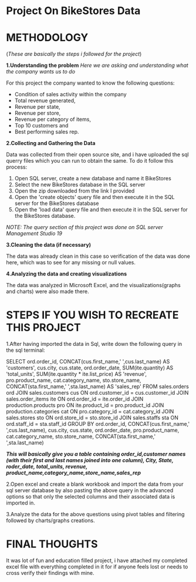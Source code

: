 
# Project On BikeStores Data

<h1>METHODOLOGY</h1>
  
 
(_These are basically the steps i followed for the project_)


**1.Understanding the problem**
_Here we are asking and understanding what the company wants us to do_

For this project the company wanted to know the following questions:
* Condition of sales activity within the company
* Total revenue generated, 
* Revenue per state,
* Revenue per store,
* Revenue per category of items,
* Top 10 customers and 
* Best performing sales rep.

**2.Collecting and Gathering the Data**

Data was collected from their open source site, and i have uploaded the sql querry files which you can run to obtain the same.
To do it follow this process:
1. Open SQL server, create a new database and name it BikeStores
2. Select the new BikeStores database in the SQL server
3. Open the zip downloaded from the link I provided 
4. Open the 'create objects' query file and then execute it in the SQL server for the BikeStores database
5. Open the 'load data' query file and then execute it in the SQL server for the BikeStores database.

_NOTE: The query section of this project was done on SQL server Management Studio 19_


**3.Cleaning the data (if necessary)**

The data was already clean in this case so verification of the data was done here, which was to see for any missing or null values.


**4.Analyzing the data and creating visualizations**

The data was analyzed in Microsoft Excel, and the visualizations(graphs and charts) were also made there.

<h1> STEPS IF YOU WISH TO RECREATE THIS PROJECT </h1>

1.After having imported the data in Sql, write down the following query in the sql terminal:
  
  SELECT
	ord.order_id,
	CONCAT(cus.first_name,' ',cus.last_name) AS 'customers',
	cus.city,
	cus.state,
	ord.order_date,
	SUM(ite.quantity) AS 'total_units',
	SUM(ite.quantity * ite.list_price) AS 'revenue',
	pro.product_name,
	cat.category_name,
	sto.store_name,
	CONCAT(sta.first_name,' ',sta.last_name) AS 'sales_rep'
	FROM sales.orders ord
	JOIN sales.customers cus
	ON ord.customer_id = cus.customer_id
	JOIN sales.order_items ite
	ON ord.order_id = ite.order_id
	JOIN production.products pro
	ON ite.product_id = pro.product_id
	JOIN production.categories cat
	ON pro.category_id = cat.category_id
	JOIN sales.stores sto
	ON ord.store_id = sto.store_id
	JOIN sales.staffs sta
	ON ord.staff_id = sta.staff_id
	GROUP BY 
	ord.order_id,
	CONCAT(cus.first_name,' ',cus.last_name),
	cus.city,
	cus.state,
	ord.order_date,
    pro.product_name,
	cat.category_name,
	sto.store_name,
	CONCAT(sta.first_name,' ',sta.last_name)
  
  **_This will basically give you a table containing order_id,customer names (with their first and last names joined into one column), City, State, roder_date, total_units, revenue, product_name,category_name,store_name,sales_rep_**
 
2.Open excel and create a blank workbook and import the data from your sql server database by also pasting the above query in the advanced options so that only the selected columns and their associated data is imported in.

3.Analyze the data for the above questions using pivot tables and filtering followed by charts/graphs creations.

<h1>FINAL THOUGHTS</h1>
  It was lot of fun and education filled project, i have attached my completed excel file with everything completed in it for if anyone feels lost or needs to cross verify their findings with mine.
